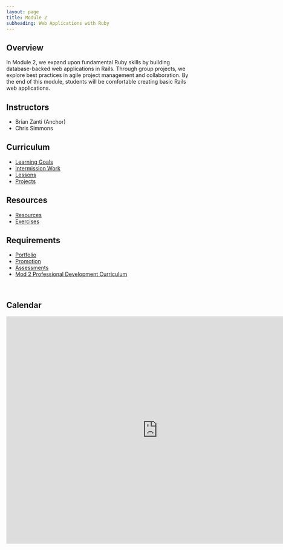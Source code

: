 ```yaml
---
layout: page
title: Module 2
subheading: Web Applications with Ruby
---
```


## Overview

In Module 2, we expand upon fundamental Ruby skills by building database-backed web applications in Rails. Through group projects, we explore best practices in agile project management and collaboration. By the end of this module, students will be comfortable creating basic Rails web applications.

## Instructors

* Brian Zanti (Anchor)
* Chris Simmons

## Curriculum

* [Learning Goals](./success/learning_goals)
* [Intermission Work](./intermission_work)
* [Lessons](./lessons)
* [Projects](projects/index)

## Resources
* [Resources](./resources)
* [Exercises](./exercises)

## Requirements
* [Portfolio](./portfolios/portfolio_requirements)
* [Promotion](./success/promotion)
* [Assessments](./success/assessments)
* [Mod 2 Professional Development Curriculum](https://careerdev.turing.edu/module_two/)

<br>

## Calendar

<iframe src="https://calendar.google.com/calendar/embed?mode=week&src=casimircreative.com_rps2hg1nfqjih4rcl3gl6s4lpk%40group.calendar.google.com&ctz=America/Denver" style="border: 0" width="800" height="600" frameborder="0" scrolling="no"></iframe>
